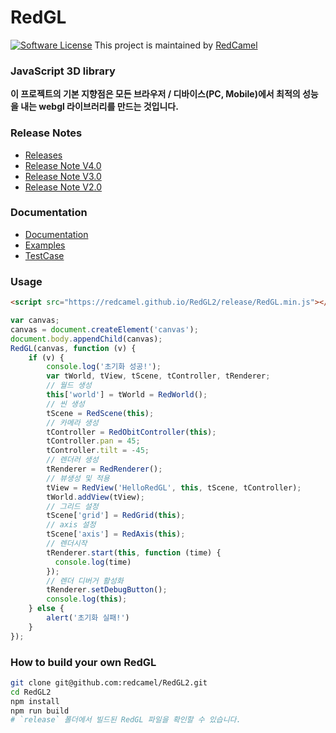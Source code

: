 # RedGL
[![Software License](https://img.shields.io/github/license/swisnl/build-size.svg)](LICENSE)
This project is maintained by [RedCamel](mailto:webseon@gmail.com)

### JavaScript 3D library
**이 프로젝트의 기본 지향점은 모든 브라우저 / 디바이스(PC, Mobile)에서 최적의 성능을 내는 webgl 라이브러리를 만드는 것입니다.**

### Release Notes ###
- [Releases](https://github.com/redcamel/RedGL2/releases)
- [Release Note V4.0](https://github.com/redcamel/RedGL2/releases/tag/Master_V4.0)
- [Release Note V3.0](https://github.com/redcamel/RedGL2/releases/tag/Master_V3.0)
- [Release Note V2.0](https://github.com/redcamel/RedGL2/releases/tag/Master_V2.0)

### Documentation
- [Documentation](https://redcamel.github.io/RedGL2/redDoc/index.html)
- [Examples](https://redcamel.github.io/RedGL2/example/index.html)
- [TestCase](https://redcamel.github.io/RedGL2/testCase/index.html)

### Usage
```html
<script src="https://redcamel.github.io/RedGL2/release/RedGL.min.js"></script>
```
```javascript
var canvas;
canvas = document.createElement('canvas');
document.body.appendChild(canvas);
RedGL(canvas, function (v) {
    if (v) {
        console.log('초기화 성공!');
        var tWorld, tView, tScene, tController, tRenderer;
        // 월드 생성
        this['world'] = tWorld = RedWorld();
        // 씬 생성
        tScene = RedScene(this);
        // 카메라 생성
        tController = RedObitController(this);
        tController.pan = 45;
        tController.tilt = -45;
        // 렌더러 생성
        tRenderer = RedRenderer();
        // 뷰생성 및 적용
        tView = RedView('HelloRedGL', this, tScene, tController);
        tWorld.addView(tView);
        // 그리드 설정
        tScene['grid'] = RedGrid(this);
        // axis 설정
        tScene['axis'] = RedAxis(this);
        // 렌더시작
        tRenderer.start(this, function (time) {
          console.log(time)
        });
        // 렌더 디버거 활성화
        tRenderer.setDebugButton();
        console.log(this);
    } else {
        alert('초기화 실패!')
    }
});
```

### How to build your own RedGL

```sh
git clone git@github.com:redcamel/RedGL2.git
cd RedGL2
npm install
npm run build
# `release` 폴더에서 빌드된 RedGL 파일을 확인할 수 있습니다.
```
